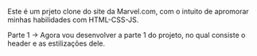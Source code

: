 Este é um prjeto clone do site da Marvel.com, com o intuito de apromorar minhas habilidades com HTML-CSS-JS.


Parte 1 ->
Agora vou desenvolver a parte 1 do projeto, no qual consiste o header e as estilizações dele. 


